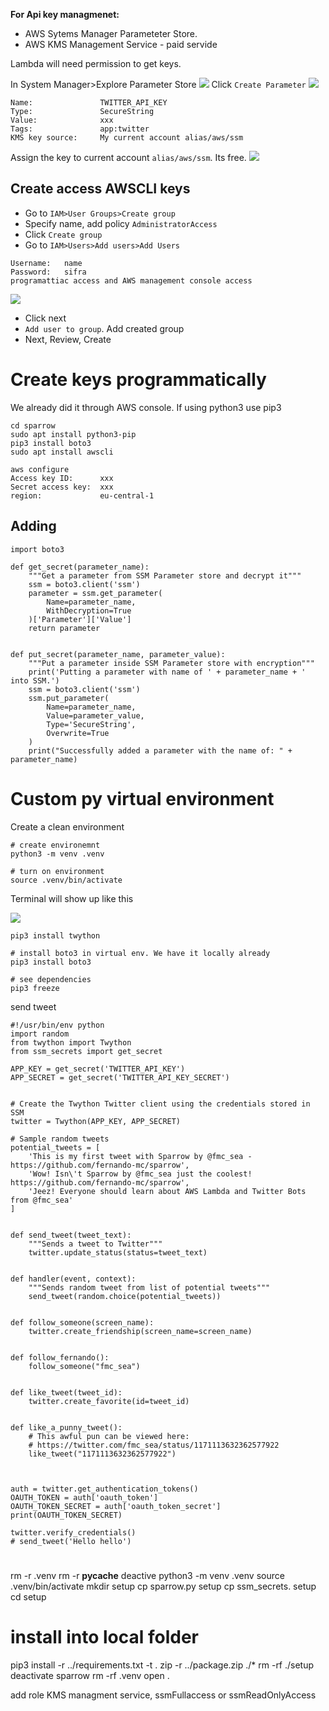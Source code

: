 **For Api key managmenet:**
- AWS Sytems Manager Parameteter Store.
- AWS KMS Management Service - paid servide

Lambda will need permission to get keys. 

In System Manager>Explore Parameter Store
![](01_01_parametar_store.png)
Click `Create Parameter`
![](01_02_Create_parameter.png)
```
Name:               TWITTER_API_KEY
Type:               SecureString
Value:              xxx
Tags:               app:twitter
KMS key source:     My current account alias/aws/ssm
```
Assign the key to current account `alias/aws/ssm`. Its free.
![](01_03_Create_parameter.png)

## Create access AWSCLI keys
- Go to `IAM>User Groups>Create group` 
- Specify name, add policy `AdministratorAccess`
- Click `Create group`
- Go to `IAM>Users>Add users>Add Users`
```
Username:   name
Password:   sifra
programattiac access and AWS management console access
```
![](01_05_create_user.png)

- Click next
- `Add user to group`. Add created group
- Next, Review, Create

# Create keys programmatically
We already did it through AWS console. If using python3 use pip3

```
cd sparrow
sudo apt install python3-pip
pip3 install boto3
sudo apt install awscli

aws configure
Access key ID:      xxx
Secret access key:  xxx
region:             eu-central-1
```

## Adding
```
import boto3

def get_secret(parameter_name):
    """Get a parameter from SSM Parameter store and decrypt it"""
    ssm = boto3.client('ssm')
    parameter = ssm.get_parameter(
        Name=parameter_name,
        WithDecryption=True
    )['Parameter']['Value']
    return parameter


def put_secret(parameter_name, parameter_value):
    """Put a parameter inside SSM Parameter store with encryption"""
    print('Putting a parameter with name of ' + parameter_name + ' into SSM.')
    ssm = boto3.client('ssm')
    ssm.put_parameter(
        Name=parameter_name,
        Value=parameter_value,
        Type='SecureString',
        Overwrite=True
    )
    print("Successfully added a parameter with the name of: " + parameter_name)
```

# Custom py virtual environment
Create a clean environment
```
# create environemnt
python3 -m venv .venv

# turn on environment
source .venv/bin/activate
```
Terminal will show up like this

![](01_06_terminal.png)

```
pip3 install twython

# install boto3 in virtual env. We have it locally already
pip3 install boto3

# see dependencies
pip3 freeze
```
send tweet
```
#!/usr/bin/env python
import random
from twython import Twython
from ssm_secrets import get_secret

APP_KEY = get_secret('TWITTER_API_KEY')
APP_SECRET = get_secret('TWITTER_API_KEY_SECRET')


# Create the Twython Twitter client using the credentials stored in SSM
twitter = Twython(APP_KEY, APP_SECRET)

# Sample random tweets
potential_tweets = [
    'This is my first tweet with Sparrow by @fmc_sea - https://github.com/fernando-mc/sparrow',
    'Wow! Isn\'t Sparrow by @fmc_sea just the coolest! https://github.com/fernando-mc/sparrow',
    'Jeez! Everyone should learn about AWS Lambda and Twitter Bots from @fmc_sea'
]


def send_tweet(tweet_text):
    """Sends a tweet to Twitter"""
    twitter.update_status(status=tweet_text)


def handler(event, context):
    """Sends random tweet from list of potential tweets"""
    send_tweet(random.choice(potential_tweets))


def follow_someone(screen_name):
    twitter.create_friendship(screen_name=screen_name)


def follow_fernando():
    follow_someone("fmc_sea")


def like_tweet(tweet_id):
    twitter.create_favorite(id=tweet_id)


def like_a_punny_tweet():
    # This awful pun can be viewed here:
    # https://twitter.com/fmc_sea/status/1171113632362577922
    like_tweet("1171113632362577922")
    


auth = twitter.get_authentication_tokens()
OAUTH_TOKEN = auth['oauth_token']
OAUTH_TOKEN_SECRET = auth['oauth_token_secret']
print(OAUTH_TOKEN_SECRET)

twitter.verify_credentials()
# send_tweet('Hello hello')
```

# 
rm -r .venv
rm -r __pycache__
deactive
python3 -m venv .venv
source .venv/bin/activate
mkdir setup
cp sparrow.py setup
cp ssm_secrets. setup
cd setup
# install into local folder
pip3 install -r ../requirements.txt -t .
zip -r ../package.zip ./*
rm -rf ./setup
deactivate
sparrow rm -rf .venv
open .


add role KMS managment service,
ssmFullaccess 
or
ssmReadOnlyAccess


